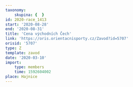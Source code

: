 ```yaml
---
taxonomy:
    skupina: {  }
id: 2020-race_1413
start: '2020-08-28'
end: '2020-08-31'
title: 'Cena východních Čech'
link: 'https://oris.orientacnisporty.cz/Zavod?id=5707'
orisid: '5707'
type: Z
template: zavod
date: '2020-03-10'
import:
    type: members
    time: 1592604002
place: Hajnice
---
```

